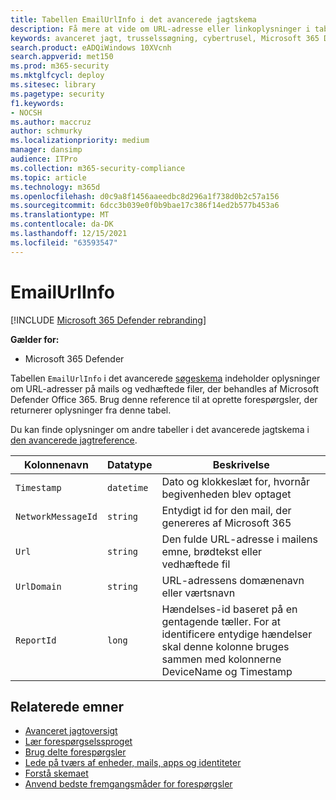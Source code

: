 ```yaml
---
title: Tabellen EmailUrlInfo i det avancerede jagtskema
description: Få mere at vide om URL-adresse eller linkoplysninger i tabellen EmailUrlInfo i det avancerede jagtskema
keywords: avanceret jagt, trusselssøgning, cybertrusel, Microsoft 365 Defender, microsoft 365, m365, søgning, forespørgsel, telemetri, skemareference, kusto, tabel, kolonne, datatype, beskrivelse, EmailUrlInfo, netværksmeddelelses-id, URL, link
search.product: eADQiWindows 10XVcnh
search.appverid: met150
ms.prod: m365-security
ms.mktglfcycl: deploy
ms.sitesec: library
ms.pagetype: security
f1.keywords:
- NOCSH
ms.author: maccruz
author: schmurky
ms.localizationpriority: medium
manager: dansimp
audience: ITPro
ms.collection: m365-security-compliance
ms.topic: article
ms.technology: m365d
ms.openlocfilehash: d0c9a8f1456aaeedbc8d296a1f738d0b2c57a156
ms.sourcegitcommit: 6dcc3b039e0f0b9bae17c386f14ed2b577b453a6
ms.translationtype: MT
ms.contentlocale: da-DK
ms.lasthandoff: 12/15/2021
ms.locfileid: "63593547"
---
```

# <a name="emailurlinfo"></a>EmailUrlInfo

[!INCLUDE [Microsoft 365 Defender rebranding](../includes/microsoft-defender.md)]


**Gælder for:**
- Microsoft 365 Defender

Tabellen `EmailUrlInfo` i det avancerede [søgeskema](advanced-hunting-overview.md) indeholder oplysninger om URL-adresser på mails og vedhæftede filer, der behandles af Microsoft Defender Office 365. Brug denne reference til at oprette forespørgsler, der returnerer oplysninger fra denne tabel. 

Du kan finde oplysninger om andre tabeller i det avancerede jagtskema i [den avancerede jagtreference](advanced-hunting-schema-tables.md).

| Kolonnenavn | Datatype | Beskrivelse |
|-------------|-----------|-------------|
| `Timestamp` | `datetime` | Dato og klokkeslæt for, hvornår begivenheden blev optaget |
| `NetworkMessageId` | `string` | Entydigt id for den mail, der genereres af Microsoft 365 |
| `Url` | `string` | Den fulde URL-adresse i mailens emne, brødtekst eller vedhæftede fil |
| `UrlDomain` | `string` | URL-adressens domænenavn eller værtsnavn |
| `ReportId` | `long` | Hændelses-id baseret på en gentagende tæller. For at identificere entydige hændelser skal denne kolonne bruges sammen med kolonnerne DeviceName og Timestamp |

## <a name="related-topics"></a>Relaterede emner
- [Avanceret jagtoversigt](advanced-hunting-overview.md)
- [Lær forespørgselssproget](advanced-hunting-query-language.md)
- [Brug delte forespørgsler](advanced-hunting-shared-queries.md)
- [Lede på tværs af enheder, mails, apps og identiteter](advanced-hunting-query-emails-devices.md)
- [Forstå skemaet](advanced-hunting-schema-tables.md)
- [Anvend bedste fremgangsmåder for forespørgsler](advanced-hunting-best-practices.md)
